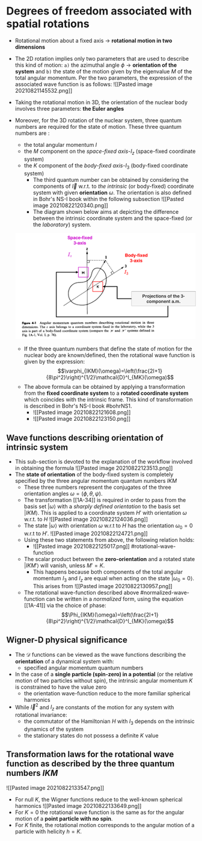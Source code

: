 # Degrees of freedom associated with spatial rotations

- Rotational motion about a fixed axis -> **rotational motion in two dimensions**
- The 2D rotation implies only two parameters that are used to describe this kind of motion: `a)` the azimuthal angle $\phi$ -> **orientation of the system** and `b)` the state of the motion given by the eigenvalue $M$ of the total angular momentum. Per the two parameters, the expression of the associated wave function is as follows: ![[Pasted image 20210821145532.png]]
- Taking the rotational motion in 3D, the orientation of the nuclear body involves three parameters: **the Euler angles**
- Moreover, for the 3D rotation of the nuclear system, three quantum numbers are required for the state of motion. These three quantum numbers are :
	- the total angular momentum $I$
	- the $M$ component on the *space-fixed axis*-$I_z$ (space-fixed coordinate system)
	- the $K$ component of the *body-fixed axis*-$I_3$ (body-fixed coordinate system)
		- The third quantum number can be obtained by considering the components of $\vec{I}$ w.r.t. to *the intrinsic* (or body-fixed) coordinate system with given **orientation** $\omega$. The orientation is also defined in Bohr's NS-I book within the following subsection ![[Pasted image 20210822120340.png]]
		- The diagram shown below aims at depicting the difference between the intrinsic coordinate system and the space-fixed (or the *laboratory*) system. 
  
  ![](nuclear-body-orientation.png)
  
  - If the three quantum numbers that define the state of motion for the nuclear body are known/defined, then the rotational wave function is given by the expression: $$\varphi_{IKM}(\omega)=\left(\frac{2I+1}{8\pi^2}\right)^{1/2}\mathcal{D}^I_{MK}(\omega)$$
  - The above formula can be obtained by applying a transformation from the **fixed coordinate system** to a **rotated coordinate system** which coincides with the intrinsic frame. This kind of transformation is described in Bohr's NS-I book #bohrNS1.
	  - ![[Pasted image 20210822121608.png]]
	  - ![[Pasted image 20210822123150.png]]

## Wave functions describing orientation of intrinsic system

- This sub-section is devoted to the explanation of the workflow involved in obtaining the formula ![[Pasted image 20210822123513.png]]
- The **state of orientation** of the body-fixed system is completely specified by the three angular momentum quantum numbers $IKM$
	- These three numbers represent the conjugates of the three orientation angles $\omega=(\phi,\theta,\psi)$.
	- The transformation [[1A-34]] is required in order to pass from the basis set $|\omega\rangle$ with a *sharply defined orientation* to the basis set $|IKM\rangle$. This is applied to a coordinate system $H'$ with orientation $\omega$ w.r.t. to $H$ ![[Pasted image 20210822124036.png]]
	- The state $|\omega\rangle$ with orientation $\omega$ w.r.t to $H$ has the orientation $\omega_0=0$ w.r.t to $H'$. ![[Pasted image 20210822124721.png]]
	- Using these two statements from above, the following relation holds:
		- ![[Pasted image 20210822125017.png]] #rotational-wave-function
	- The scalar product between the **zero-orientation** and a rotated state $|IKM'\rangle$ will vanish, unless $M'=K$.
		- This happens because both components of the total angular momentum $I_3$ and $I_z$ are equal when acting on the state $|\omega_0=0\rangle$. This arises from ![[Pasted image 20210822130957.png]]
	- The rotational wave-function described above #normalized-wave-function can be written in a *normalized* form, using the equation [[1A-41]] via the choice of phase: $$\Phi_{IKM}(\omega)=\left(\frac{2I+1}{8\pi^2}\right)^{1/2}\mathcal{D}^I_{MK}(\omega)$$

## Wigner-D physical significance

- The $\mathcal{D}$ functions can be viewed as the wave functions describing the **orientation** of a dynamical system with:
	- specified angular momentum quantum numbers
- In the case of a **single particle (spin-zero) in a potential** (or the relative motion of two particles without spin), the intrinsic angular momentum $K$ is constrained to have the value zero
	- the orientation wave-function reduce to the more familiar spherical harmonics
- While $\vec{I}^2$ and $I_z$ are constants of the motion for any system with rotational invariance:
	- the commutator of the Hamiltonian $H$ with $I_3$ depends on the intrinsic dynamics of the system
	- the stationary states do not possess a definite $K$ value


## Transformation laws for the rotational wave function as described by the three quantum numbers $IKM$
![[Pasted image 20210822133547.png]]

- For null $K$, the Wigner functions reduce to the well-known spherical harmonics ![[Pasted image 20210822133649.png]]
- For $K=0$ the rotational wave function is the same as for the angular motion of a **point particle with no spin**.
- For $K$ finite, the rotational motion corresponds to the angular motion of a particle with helicity $h=K$.

